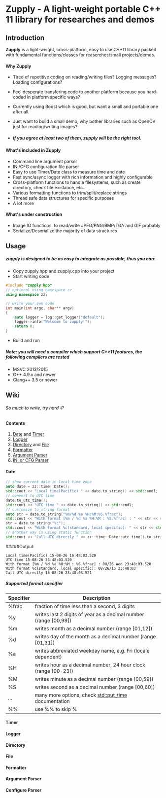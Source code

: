# Zupply - A light-weight portable C++ 11 library for researches and demos

## Introduction
**Zupply** is a light-weight, cross-platform, easy to use C++11 library packed with fundamental functions/classes 
for reaserches/small projects/demos.

#### Why Zupply
- Tired of repetitive coding on reading/writing files? Logging messages? Loading configurations?
- Feel desperate transfering code to another platform because you hard-coded in platform specific ways?
- Currently using Boost which is good, but want a small and portable one after all.
- Just want to build a small demo, why bother libraries such as OpenCV just for reading/writing images?

- ##### If you agree at least two of them, zupply will be the right tool.

#### What's included in Zupply
- Command line argument parser
- INI/CFG configuration file parser
- Easy to use Timer/Date class to measure time and date
- Fast sync/async logger with rich information and highly configurable
- Cross-platform functions to handle filesystems, such as create directory, check file existance, etc...
- Various formatting functions to trim/split/replace strings
- Thread safe data structures for specific purposes
- A lot more

#### What's under construction
- Image IO functions: to read/write JPEG/PNG/BMP/TGA and GIF probably
- Serialize/Deserialize the majority of data structures

## Usage
##### zupply is designed to be as easy to integrate as possible, thus you can:
- Copy zupply.hpp and zupply.cpp into your project
- Start writing code
```c++
#include "zupply.hpp"
// optional using namespace zz
using namespace zz;

// write your own code
int main(int argc, char** argv)
{
    auto logger = log::get_logger("default");
    logger->info("Welcome to zupply!");
    return 0;
}
```
- Build and run

##### Note: you will need a compiler which support C++11 features, the following compilers are tested
- MSVC 2013/2015
- G++ 4.9.x and newer
- Clang++ 3.5 or newer

## Wiki
###### So much to write, try hard :P
#### Contents
1. [Date](#date) and [Timer](#timer)
2. [Logger](#logger)
3. [Directory](#directory) and [File](#file)
4. [Formatter](#formatter)
5. [Argument Parser](#argument-parser)
6. [INI or CFG Parser](#configure-parser)

#### Date
```c++
// show current date in local time zone
auto date = zz::time::Date();
std::cout << "Local time(Pacific) " << date.to_string() << std::endl;
// convert to UTC time
date.to_utc_time();
std::cout << "UTC time " << date.to_string() << std::endl;
// customize to_string format
auto str = date.to_string("%m/%d %a %H:%M:%S.%frac");
std::cout << "With format [%m / %d %a %H:%M : %S.%frac] : " << str << std::endl;
str = date.to_string("%c");
std::cout << "With format %c(standard, local specific): " << str << std::endl;
// another way is using static function
std::cout << "Call UTC directly " << zz::time::Date::utc_time().to_string() << std::endl;
```
#####Output:
```
Local time(Pacific) 15-08-26 16:48:03.520
UTC time 15-08-26 23:48:03.520
With format [%m / %d %a %H:%M : %S.%frac] : 08/26 Wed 23:48:03.520
With format %c(standard, local specific): 08/26/15 23:48:03
Call UTC directly 15-08-26 23:48:03.521
```
##### Supported format specifier 
|Specifier|       Description      |
|---------|------------------------|
|  %frac  | fraction of time less than a second, 3 digits                   |
|    %y   | writes last 2 digits of year as a decimal number (range [00,99])|
|    %m   | writes month as a decimal number (range [01,12])                |
|    %d   | writes day of the month as a decimal number (range [01,31])     |
|    %a   | writes abbreviated weekday name, e.g. Fri (locale dependent)    |
|    %H   | writes hour as a decimal number, 24 hour clock (range [00-23])  |
|    %M   | writes minute as a decimal number (range [00,59])               |
|    %S   | writes second as a decimal number (range [00,60])               |
|   ...   | many more options, check [std::put_time](#http://en.cppreference.com/w/cpp/io/manip/put_time) documentation|
|   %%    | use %% to skip %                                                |

#### Timer

#### Logger

#### Directory

#### File

#### Formatter

#### Argument Parser

#### Configure Parser
